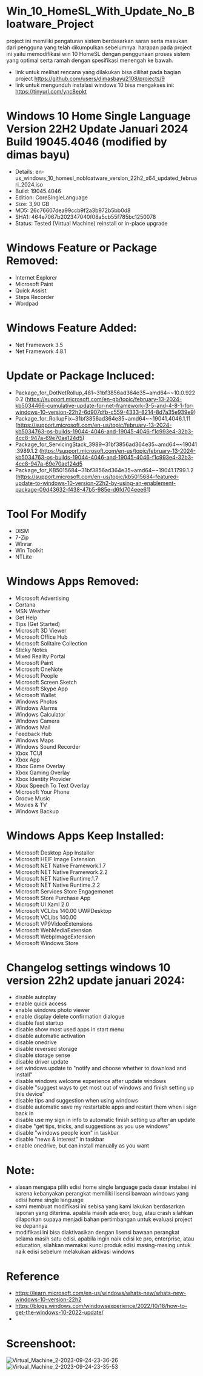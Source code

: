 # Win_10_HomeSL_With_Update_No_Bloatware_Project

project ini memiliki pengaturan sistem berdasarkan saran serta masukan dari pengguna yang telah dikumpulkan sebelumnya. harapan pada project ini yaitu memodifikasi win 10 HomeSL dengan penggunaan proses sistem yang optimal serta ramah dengan spesifikasi menengah ke bawah.

- link untuk melihat rencana yang dilakukan bisa dilihat pada bagian project https://github.com/users/dimasbayu2108/projects/9
- link untuk mengunduh instalasi windows 10 bisa mengakses ini: https://tinyurl.com/ync8epkt

# Windows 10 Home Single Language Version 22H2 Update Januari 2024 Build 19045.4046 (modified by dimas bayu)

- Details: en-us_windows_10_homesl_nobloatware_version_22h2_x64_updated_februari_2024.iso
- Build: 19045.4046
- Edition: CoreSingleLanguage
- Size: 3,90 GB
- MD5: 26c76607dea99ccb9f2a3b972b5bb0d8
- SHA1: 464e7067b202347040f08a5cb55f785bc1250078
- Status: Tested (Virtual Machine) reinstall or in-place upgrade

# Windows Feature or Package Removed:
- Internet Explorer
- Microsoft Paint
- Quick Assist
- Steps Recorder
- Wordpad

# Windows Feature Added:
- Net Framework 3.5
- Net Framework 4.8.1

# Update or Package Incluced:
- Package_for_DotNetRollup_481~31bf3856ad364e35~amd64~~10.0.9220.2 (https://support.microsoft.com/en-gb/topic/february-13-2024-kb5034466-cumulative-update-for-net-framework-3-5-and-4-8-1-for-windows-10-version-22h2-6d907dfb-c559-4333-8214-8d7a35e939e9)
- Package_for_RollupFix~31bf3856ad364e35~amd64~~19041.4046.1.11 (https://support.microsoft.com/en-us/topic/february-13-2024-kb5034763-os-builds-19044-4046-and-19045-4046-f1c993e4-32b3-4cc8-947a-69e70ae124d5)
- Package_for_ServicingStack_3989~31bf3856ad364e35~amd64~~19041.3989.1.2 (https://support.microsoft.com/en-us/topic/february-13-2024-kb5034763-os-builds-19044-4046-and-19045-4046-f1c993e4-32b3-4cc8-947a-69e70ae124d5
- Package_for_KB5015684~31bf3856ad364e35~amd64~~19041.1799.1.2 (https://support.microsoft.com/en-us/topic/kb5015684-featured-update-to-windows-10-version-22h2-by-using-an-enablement-package-09d43632-f438-47b5-985e-d6fd704eee61)

# Tool For Modify
- DISM
- 7-Zip
- Winrar
- Win Toolkit
- NTLite

# Windows Apps Removed:
- Microsoft Advertising
- Cortana
- MSN Weather
- Get Help
- Tips (Get Started)
- Microsoft 3D Viewer
- Microsoft Office Hub
- Microsoft Solitaire Collection
- Sticky Notes
- Mixed Reality Portal
- Microsoft Paint
- Microsoft OneNote
- Microsoft People
- Microsoft Screen Sketch
- Microsoft Skype App
- Microsoft Wallet
- Windows Photos
- Windows Alarms
- Windows Calculator
- Windows Camera
- Windows Mail
- Feedback Hub
- Windows Maps
- Windows Sound Recorder
- Xbox TCUI
- Xbox App
- Xbox Game Overlay
- Xbox Gaming Overlay
- Xbox Identity Provider
- Xbox Speech To Text Overlay
- Microsoft Your Phone
- Groove Music
- Movies & TV
- Windows Backup

# Windows Apps Keep Installed:
- Microsoft Desktop App Installer
- Microsoft HEIF Image Extension
- Microsoft NET Native Framework.1.7
- Microsoft NET Native Framework.2.2
- Microsoft NET Native Runtime.1.7
- Microsoft NET Native Runtime.2.2
- Microsoft Services Store Engagemenet
- Microsoft Store Purchase App
- Microsoft UI Xaml 2.0
- Microsoft VCLibs 140.00 UWPDesktop
- Microsoft VCLibs 140.00
- Microsoft VP9VideoExtensions
- Microsoft WebMediaExtension
- Microsoft WebpImageExtension
- Microsoft Windows Store

# Changelog settings windows 10 version 22h2 update januari 2024:
- disable autoplay
- enable quick access
- enable windows photo viewer
- enable display delete confirmation dialogue
- disable fast startup
- disable show most used apps in start menu
- disable automatic activation
- disable onedrive
- disable reversed storage
- disable storage sense
- disable driver update
- set windows update to "notify and choose whether to download and install"
- disable windows welcome experience after update windows
- disable "suggest ways to get most out of windows and finish setting up this device"
- disable tips and suggestion when using windows
- disable automatic save my restartable apps and restart them when i sign back in
- disable use my sign in info to automatic finish setting up after an update
- disabe "get tips, tricks, and suggestions as you use windows"
- disable "windows people icon" in taskbar
- disable "news & interest" in taskbar
- enable onedrive, but can install manually as you want

# Note:
- alasan mengapa pilih edisi home single language pada dasar instalasi ini karena kebanyakan perangkat memiliki lisensi bawaan windows yang edisi home single language
- kami membuat modifikasi ini sebisa yang kami lakukan berdasarkan laporan yang diterima. apabila masih ada eror, bug, atau crash silahkan dilaporkan supaya menjadi bahan pertimbangan untuk evaluasi project ke depannya
- modifikasi ini bisa diaktivasikan dengan lisensi bawaan perangkat selama masih satu edisi. apabila ingin naik edisi ke pro, enterprise, atau education, silahkan memakai kunci produk edisi masing-masing untuk naik edisi sebelum melakukan aktivasi windows


# Reference
- https://learn.microsoft.com/en-us/windows/whats-new/whats-new-windows-10-version-22h2
- https://blogs.windows.com/windowsexperience/2022/10/18/how-to-get-the-windows-10-2022-update/
-

# Screenshoot:
![Virtual_Machine_2-2023-09-24-23-36-26](https://github.com/dimasbayu2108/Win_10_and_11_HomeSL_With_Update_No_Bloatware_Project/assets/48012187/814c168c-6226-4d57-8182-dcaf80e471ed)
![Virtual_Machine_2-2023-09-24-23-35-53](https://github.com/dimasbayu2108/Win_10_and_11_HomeSL_With_Update_No_Bloatware_Project/assets/48012187/aba60b7b-ef2c-45de-a1f5-0cce49647ded)







